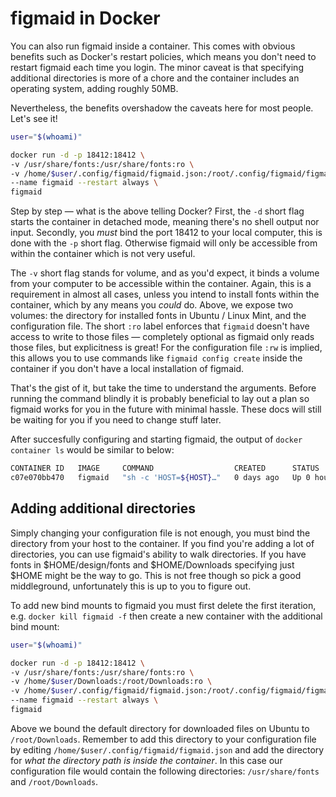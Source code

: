 # figmaid in Docker

You can also run figmaid inside a container. This comes with obvious benefits such as Docker's restart policies, which means you don't need to restart figmaid each time you login. The minor caveat is that specifying additional directories is more of a chore and the container includes an operating system, adding roughly 50MB.

Nevertheless, the benefits overshadow the caveats here for most people. Let's see it! 

```sh
user="$(whoami)"

docker run -d -p 18412:18412 \
-v /usr/share/fonts:/usr/share/fonts:ro \
-v /home/$user/.config/figmaid/figmaid.json:/root/.config/figmaid/figmaid.json:rw \
--name figmaid --restart always \
figmaid
```

Step by step — what is the above telling Docker? First, the `-d` short flag starts the container in detached mode, meaning there's no shell output nor input. Secondly, you *must* bind the port 18412 to your local computer, this is done with the `-p` short flag. Otherwise figmaid will only be accessible from within the container which is not very useful.

The `-v` short flag stands for volume, and as you'd expect, it binds a volume from your computer to be accessible within the container. Again, this is a requirement in almost all cases, unless you intend to install fonts within the container, which by any means you _could_ do. Above, we expose two volumes: the directory for installed fonts in Ubuntu / Linux Mint, and the configuration file. The short `:ro` label enforces that `figmaid` doesn't have access to write to those files — completely optional as figmaid only reads those files, but explicitness is great! For the configuration file `:rw` is implied, this allows you to use commands like `figmaid config create` inside the container if you don't have a local installation of figmaid. 

That's the gist of it, but take the time to understand the arguments. Before running the command blindly it is probably beneficial to lay out a plan so figmaid works for you in the future with minimal hassle. These docs will still be waiting for you if you need to change stuff later.

After succesfully configuring and starting figmaid, the output of `docker container ls` would be similar to below:

```sh
CONTAINER ID   IMAGE     COMMAND                  CREATED      STATUS       PORTS
c07e070bb470   figmaid   "sh -c 'HOST=${HOST}…"   0 days ago   Up 0 hours   0.0.0.0:18412->18412/tcp, :::18412->18412/tcp
```

## Adding additional directories

Simply changing your configuration file is not enough, you must bind the directory from your host to the container. If you find you're adding a lot of directories, you can use figmaid's ability to walk directories. If you have fonts in $HOME/design/fonts and $HOME/Downloads specifying just $HOME might be the way to go. This is not free though so pick a good middleground, unfortunately this is up to you to figure out. 

To add new bind mounts to figmaid you must first delete the first iteration, e.g. `docker kill figmaid -f` then create a new container with the additional bind mount:

```sh
user="$(whoami)"

docker run -d -p 18412:18412 \
-v /usr/share/fonts:/usr/share/fonts:ro \
-v /home/$user/Downloads:/root/Downloads:ro \
-v /home/$user/.config/figmaid/figmaid.json:/root/.config/figmaid/figmaid.json:rw \
--name figmaid --restart always \
figmaid
```

Above we bound the default directory for downloaded files on Ubuntu to `/root/Downloads`. Remember to add this directory to your configuration file by editing `/home/$user/.config/figmaid/figmaid.json` and add the directory for *what the directory path is inside the container*. In this case our configuration file would contain the following directories: `/usr/share/fonts` and `/root/Downloads`.
